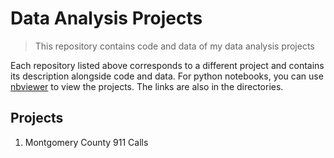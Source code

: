 # Data Analysis Projects
> This repository contains code and data of my data analysis projects

Each repository listed above corresponds to a different project and contains its description alongside code and data. For python notebooks, you can use [nbviewer](https://nbviewer.jupyter.org/) to view the projects. The links are also in the directories.

## Projects

1. Montgomery County 911 Calls
